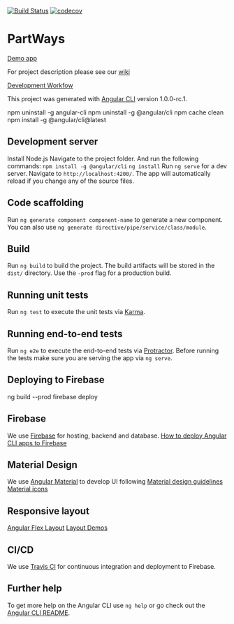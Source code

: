[![Build Status](https://travis-ci.org/LegalX/PartWays.svg?branch=master)](https://travis-ci.org/LegalX/PartWays)
[![codecov](https://codecov.io/gh/LegalX/PartWays/branch/master/graph/badge.svg)](https://codecov.io/gh/LegalX/PartWays)

# PartWays
[Demo app](https://partways-dev.firebaseapp.com)

For project description please see our [wiki](https://github.com/LegalX/PartWays/wiki)

[Development Workfow](https://github.com/LegalX/PartWays/wiki/Development-Workflow)

This project was generated with [Angular CLI](https://github.com/angular/angular-cli) version 1.0.0-rc.1.

npm uninstall -g angular-cli
npm uninstall -g @angular/cli
npm cache clean
npm install -g @angular/cli@latest

## Development server
Install Node.js 
Navigate to the project folder. And run the following commands:
    `npm install -g @angular/cli` 
    `ng install` 
Run `ng serve` for a dev server. Navigate to `http://localhost:4200/`. The app will automatically reload if you change any of the source files.

## Code scaffolding

Run `ng generate component component-name` to generate a new component. You can also use `ng generate directive/pipe/service/class/module`.

## Build

Run `ng build` to build the project. The build artifacts will be stored in the `dist/` directory. Use the `-prod` flag for a production build.

## Running unit tests

Run `ng test` to execute the unit tests via [Karma](https://karma-runner.github.io).

## Running end-to-end tests

Run `ng e2e` to execute the end-to-end tests via [Protractor](http://www.protractortest.org/).
Before running the tests make sure you are serving the app via `ng serve`.

## Deploying to Firebase
ng build --prod
firebase deploy

## Firebase
We use [Firebase](https://firebase.google.com) for hosting, backend and database.
[How to deploy Angular CLI apps to Firebase](https://coryrylan.com/blog/deploy-angular-cli-apps-to-firebase)

## Material Design
We use [Angular Material](https://material.angular.io) to develop UI following [Material design guidelines](https://material.io/guidelines)
[Material icons](https://material.io/icons)

## Responsive layout
[Angular Flex Layout](https://github.com/angular/flex-layout)
[Layout Demos](https://tburleson-layouts-demos.firebaseapp.com/#/docs)

## CI/CD
We use [Travis CI](https://travis-ci.org) for continuous integration and deployment to Firebase.

## Further help
To get more help on the Angular CLI use `ng help` or go check out the [Angular CLI README](https://github.com/angular/angular-cli/blob/master/README.md).
